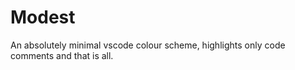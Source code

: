# Modest

An absolutely minimal vscode colour scheme, highlights only code comments and that is all.

